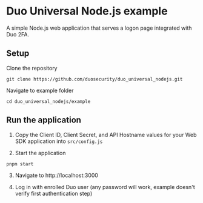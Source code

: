 # Duo Universal Node.js example

A simple Node.js web application that serves a logon page integrated with Duo 2FA.

## Setup

Clone the repository
```
git clone https://github.com/duosecurity/duo_universal_nodejs.git
```

Navigate to example folder
```
cd duo_universal_nodejs/example
```

## Run the application

1. Copy the Client ID, Client Secret, and API Hostname values for your Web SDK application into `src/config.js`

2. Start the application
```
pnpm start
```

3. Navigate to http://localhost:3000

4. Log in with enrolled Duo user (any password will work, example doesn't verify first authentication step)
